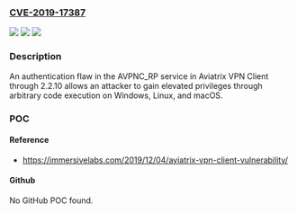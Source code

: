 ### [CVE-2019-17387](https://cve.mitre.org/cgi-bin/cvename.cgi?name=CVE-2019-17387)
![](https://img.shields.io/static/v1?label=Product&message=n%2Fa&color=blue)
![](https://img.shields.io/static/v1?label=Version&message=n%2Fa&color=blue)
![](https://img.shields.io/static/v1?label=Vulnerability&message=n%2Fa&color=brighgreen)

### Description

An authentication flaw in the AVPNC_RP service in Aviatrix VPN Client through 2.2.10 allows an attacker to gain elevated privileges through arbitrary code execution on Windows, Linux, and macOS.

### POC

#### Reference
- https://immersivelabs.com/2019/12/04/aviatrix-vpn-client-vulnerability/

#### Github
No GitHub POC found.

